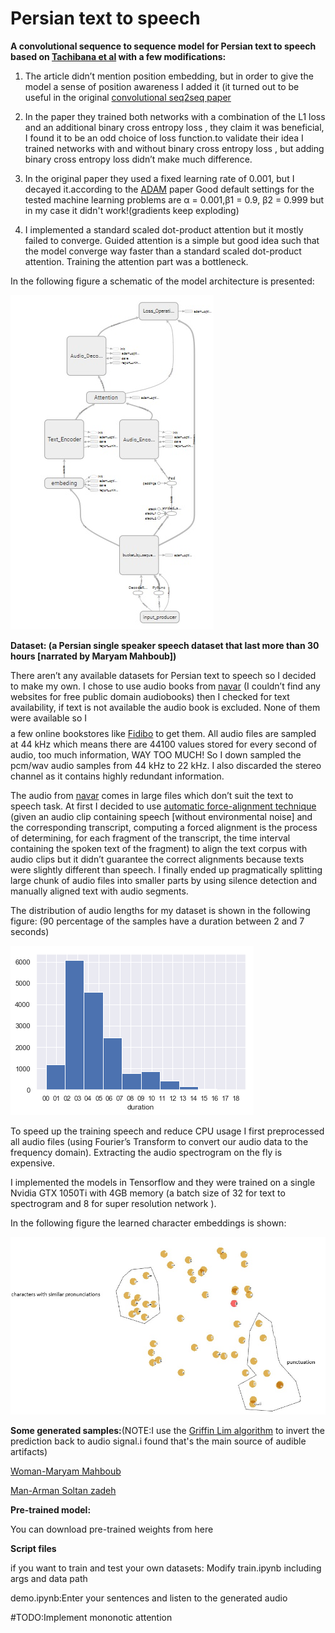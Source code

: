 # Persian text to speech

**A convolutional sequence to sequence model for Persian text to speech based on [Tachibana et al](https://arxiv.org/abs/1710.08969) with a few modifications:**

1)	The article didn’t mention position embedding, but in order to give the model a sense of position awareness I added it (it turned out to be useful in the original [convolutional seq2seq paper](https://arxiv.org/abs/1705.03122)

2)	In the paper they trained both networks with a combination of the L1 loss and an additional binary cross entropy loss , they claim it was beneficial, I found it to be an odd choice of loss function.to validate their idea I trained networks with and without binary cross entropy loss , but adding binary cross entropy loss didn’t make much difference.

3)	In the original paper they used a fixed learning rate of 0.001, but I decayed it.according to the [ADAM](https://arxiv.org/abs/1412.6980) paper Good default settings for the tested machine learning problems are α = 0.001,β1 = 0.9, β2 = 0.999 but in my case it didn't work!(gradients keep exploding)

4)	I implemented a standard scaled dot-product attention but it mostly failed to converge. Guided attention is a simple but good idea such that the model converge way faster than a standard scaled dot-product attention. Training the attention part was a bottleneck.


In the following figure a schematic of the model architecture is presented:

![text to mel](/imgs/texttomel.jpg)

**Dataset: (a Persian single speaker speech dataset that last more than 30 hours [narrated by Maryam Mahboub])**

There aren’t any available datasets for Persian text to speech so I decided to make my own. I chose to use audio books from [navar](www.navaar.ir) (I couldn’t find any websites for free public domain audiobooks) then I checked for text availability, if text is not available the audio book is excluded. 
None of them were available so I $$$$ a few online bookstores like [Fidibo](http://fidibo.com/) to get them. All audio files are sampled at 44 kHz which means there are 44100 values stored for every second of audio, too much information, WAY TOO MUCH! So I down sampled the pcm/wav audio samples from 44 kHz to 22 kHz. I also discarded the stereo channel as it contains highly redundant information.

The audio from  [navar](www.navaar.ir) comes in large files which don’t suit the text to speech task. At first I decided to use [automatic force-alignment technique](http://linguistics.berkeley.edu/plab/guestwiki/index.php?title=Forced_alignment) (given an audio clip containing speech [without environmental noise] and the corresponding transcript, computing a forced alignment is the process of determining, for each fragment of the transcript, the time interval containing the spoken text of the fragment) to align the text corpus with audio clips but it didn’t guarantee the correct alignments because texts were slightly different than speech. I finally ended up pragmatically splitting large chunk of audio files into smaller parts by using silence detection and manually aligned text with audio segments.

The distribution of audio lengths for my dataset is shown in the following figure: (90 percentage of the samples have a duration between 2 and 7 seconds)

![text to mel](/imgs/hist.png)

To speed up the training speech and reduce CPU usage I first preprocessed all audio files (using Fourier’s Transform to convert our audio data to the frequency domain). Extracting the audio spectrogram on the fly is expensive. 

I implemented the models in Tensorflow and they were trained on a single Nvidia GTX 1050Ti with 4GB memory (a batch size of 32 for text to spectrogram and 8 for super resolution network ).


In the following figure the learned character embeddings is shown:

![text to mel](/imgs/char-embedding.jpg)

**Some generated samples:**(NOTE:I use the [Griffin Lim algorithm](https://ieeexplore.ieee.org/document/6701851/) to invert the prediction back to audio signal.i found that's the main source of audible artifacts)

[Woman-Maryam Mahboub](https://soundcloud.com/12211221212/sets/persian-text-2-speechwoman)

[Man-Arman Soltan zadeh](https://soundcloud.com/12211221212/sets/persian-text-2-speech)
 
**Pre-trained model:**

You can download pre-trained weights from here

**Script files**

if you want to train and test your own datasets:
Modify train.ipynb including args and data path

demo.ipynb:Enter your sentences and listen to the generated audio

#TODO:Implement mononotic attention
